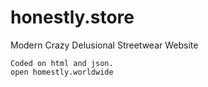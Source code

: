 # honestly.store
Modern Crazy Delusional
Streetwear Website

    Coded on html and json.
    open homestly.worldwide